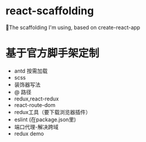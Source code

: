 # react-scaffolding
🚀The scaffolding I'm using, based on create-react-app

# 基于官方脚手架定制
- antd 按需加载
- scss
- 装饰器写法
- @ 路径
- redux,react-redux
- react-route-dom 
- redux工具（要下载浏览器插件）
- eslint (在package.json里)
- 端口代理-解决跨域
- redux demo